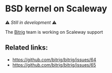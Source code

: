 # BSD kernel on Scaleway

:warning: *Still in development* :warning:

The [Bitrig](https://www.bitrig.org) team is working on Scaleway support

## Related links:

- https://github.com/bitrig/bitrig/issues/64
- https://github.com/bitrig/bitrig/issues/65
